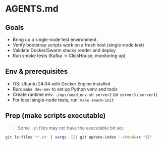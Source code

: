 # AGENTS.md

## Goals
- Bring up a single-node test environment.
- Verify bootstrap scripts work on a fresh host (single-node test)
- Validate Docker/Swarm stacks render and deploy
- Run smoke tests (Kafka → ClickHouse, monitoring up)

## Env & prerequisites
- OS: Ubuntu 24.04 with Docker Engine installed
- Run: `make dev-env` to set up Python venv and tools
- Create runtime env: `./ops/seed_env.sh server2` (or `server3` / `server1`)
- For local single-node tests, run: `make swarm-init`

## Prep (make scripts executable)
> Some `.sh` files may not have the executable bit set.
```bash
git ls-files '*.sh' | xargs -I{} git update-index --chmod=+x "{}"